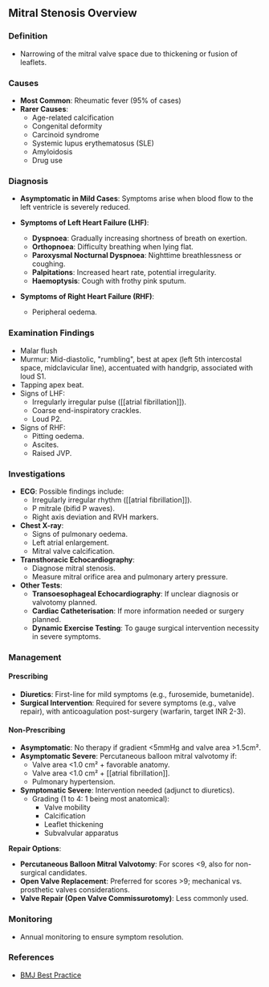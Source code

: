 ## Mitral Stenosis Overview

### Definition
- Narrowing of the mitral valve space due to thickening or fusion of leaflets.

### Causes
- **Most Common**: Rheumatic fever (95% of cases)
- **Rarer Causes**:
  - Age-related calcification
  - Congenital deformity
  - Carcinoid syndrome
  - Systemic lupus erythematosus (SLE)
  - Amyloidosis
  - Drug use

### Diagnosis
- **Asymptomatic in Mild Cases**: Symptoms arise when blood flow to the left ventricle is severely reduced.
- **Symptoms of Left Heart Failure (LHF)**:
  - **Dyspnoea**: Gradually increasing shortness of breath on exertion.
  - **Orthopnoea**: Difficulty breathing when lying flat.
  - **Paroxysmal Nocturnal Dyspnoea**: Nighttime breathlessness or coughing.
  - **Palpitations**: Increased heart rate, potential irregularity.
  - **Haemoptysis**: Cough with frothy pink sputum.

- **Symptoms of Right Heart Failure (RHF)**:
  - Peripheral oedema.

### Examination Findings
- Malar flush
- Murmur: Mid-diastolic, "rumbling", best at apex (left 5th intercostal space, midclavicular line), accentuated with handgrip, associated with loud S1.
- Tapping apex beat.
- Signs of LHF:
  - Irregularly irregular pulse ([[atrial fibrillation]]).
  - Coarse end-inspiratory crackles.
  - Loud P2.
- Signs of RHF:
  - Pitting oedema.
  - Ascites.
  - Raised JVP.

### Investigations
- **ECG**: Possible findings include:
  - Irregularly irregular rhythm ([[atrial fibrillation]]).
  - P mitrale (bifid P waves).
  - Right axis deviation and RVH markers.
- **Chest X-ray**: 
  - Signs of pulmonary oedema.
  - Left atrial enlargement.
  - Mitral valve calcification.
- **Transthoracic Echocardiography**: 
  - Diagnose mitral stenosis.
  - Measure mitral orifice area and pulmonary artery pressure.
- **Other Tests**:
  - **Transoesophageal Echocardiography**: If unclear diagnosis or valvotomy planned.
  - **Cardiac Catheterisation**: If more information needed or surgery planned.
  - **Dynamic Exercise Testing**: To gauge surgical intervention necessity in severe symptoms.

### Management
#### Prescribing
- **Diuretics**: First-line for mild symptoms (e.g., furosemide, bumetanide).
- **Surgical Intervention**: Required for severe symptoms (e.g., valve repair), with anticoagulation post-surgery (warfarin, target INR 2-3).

#### Non-Prescribing
- **Asymptomatic**: No therapy if gradient <5mmHg and valve area >1.5cm².
- **Asymptomatic Severe**: Percutaneous balloon mitral valvotomy if:
  - Valve area <1.0 cm² + favorable anatomy.
  - Valve area <1.0 cm² + [[atrial fibrillation]].
  - Pulmonary hypertension.
- **Symptomatic Severe**: Intervention needed (adjunct to diuretics).
  - Grading (1 to 4: 1 being most anatomical):
    - Valve mobility
    - Calcification
    - Leaflet thickening
    - Subvalvular apparatus

**Repair Options**:
- **Percutaneous Balloon Mitral Valvotomy**: For scores <9, also for non-surgical candidates.
- **Open Valve Replacement**: Preferred for scores >9; mechanical vs. prosthetic valves considerations.
- **Valve Repair (Open Valve Commissurotomy)**: Less commonly used.

### Monitoring
- Annual monitoring to ensure symptom resolution. 

### References
- [BMJ Best Practice](https://bestpractice.bmj.com/topics/en-gb/323/pdf/323.pdf)